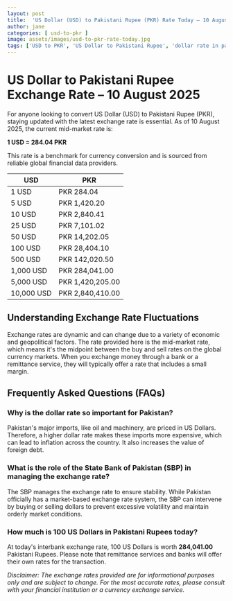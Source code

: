 ```yaml
---
layout: post
title:  'US Dollar (USD) to Pakistani Rupee (PKR) Rate Today – 10 August 2025'
author: jane
categories: [ usd-to-pkr ]
image: assets/images/usd-to-pkr-rate-today.jpg
tags: ['USD to PKR', 'US Dollar to Pakistani Rupee', 'dollar rate in pakistan', 'today dollar rate open market', 'usa to pakistan dollar rate']
---
```


# US Dollar to Pakistani Rupee Exchange Rate – 10 August 2025

For anyone looking to convert US Dollar (USD) to Pakistani Rupee (PKR), staying updated with the latest exchange rate is essential. As of 10 August 2025, the current mid-market rate is:

**1 USD = 284.04 PKR**

This rate is a benchmark for currency conversion and is sourced from reliable global financial data providers.

| USD | PKR |
| --- | --- |
| 1 USD | PKR 284.04 |
| 5 USD | PKR 1,420.20 |
| 10 USD | PKR 2,840.41 |
| 25 USD | PKR 7,101.02 |
| 50 USD | PKR 14,202.05 |
| 100 USD | PKR 28,404.10 |
| 500 USD | PKR 142,020.50 |
| 1,000 USD | PKR 284,041.00 |
| 5,000 USD | PKR 1,420,205.00 |
| 10,000 USD | PKR 2,840,410.00 |


## Understanding Exchange Rate Fluctuations

Exchange rates are dynamic and can change due to a variety of economic and geopolitical factors. The rate provided here is the mid-market rate, which means it's the midpoint between the buy and sell rates on the global currency markets. When you exchange money through a bank or a remittance service, they will typically offer a rate that includes a small margin.

## Frequently Asked Questions (FAQs)

### Why is the dollar rate so important for Pakistan?

Pakistan's major imports, like oil and machinery, are priced in US Dollars. Therefore, a higher dollar rate makes these imports more expensive, which can lead to inflation across the country. It also increases the value of foreign debt.

### What is the role of the State Bank of Pakistan (SBP) in managing the exchange rate?

The SBP manages the exchange rate to ensure stability. While Pakistan officially has a market-based exchange rate system, the SBP can intervene by buying or selling dollars to prevent excessive volatility and maintain orderly market conditions.

### How much is 100 US Dollars in Pakistani Rupees today?

At today's interbank exchange rate, 100 US Dollars is worth **284,041.00** Pakistani Rupees. Please note that remittance services and banks will offer their own rates for the transaction.



*Disclaimer: The exchange rates provided are for informational purposes only and are subject to change. For the most accurate rates, please consult with your financial institution or a currency exchange service.*
